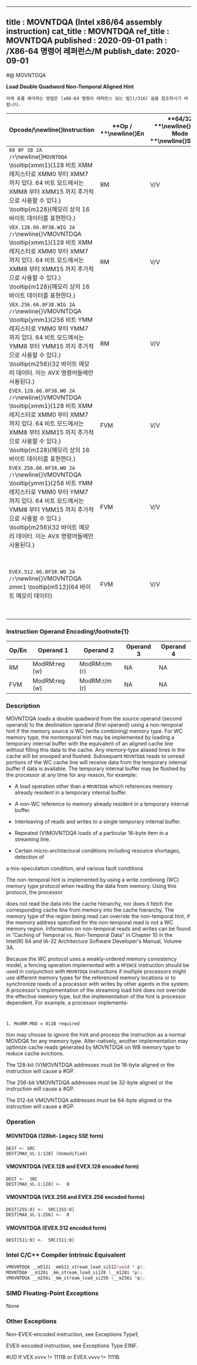 ----------------------------
title : MOVNTDQA (Intel x86/64 assembly instruction)
cat_title : MOVNTDQA
ref_title : MOVNTDQA
published : 2020-09-01
path : /X86-64 명령어 레퍼런스/M
publish_date: 2020-09-01
----------------------------


#@ MOVNTDQA

**Load Double Quadword Non-Temporal Aligned Hint**

```lec-info
아래 표를 해석하는 방법은 [x86-64 명령어 레퍼런스 읽는 법](/316) 글을 참조하시기 바랍니다.
```

|**Opcode/**\newline{}**Instruction**|**Op / **\newline{}**En**|**64/32 **\newline{}**bit Mode **\newline{}**Support**|**CPUID **\newline{}**Feature Flag**|**Description**|
|------------------------------------|-------------------------|------------------------------------------------------|------------------------------------|---------------|
|`66 0F 38 2A /r`\newline{}`MOVNTDQA` \tooltip{xmm1}{128 비트 XMM 레지스터로 XMM0 부터 XMM7 까지 있다. 64 비트 모드에서는 XMM8 부터 XMM15 까지 추가적으로 사용할 수 있다.} \tooltip{m128}{메모리 상의 16 바이트 데이터를 표현한다.} |RM|V/V|SSE4_1|Move double quadword from m128 to xmm1 using non-temporal hint if WC memory type.|
|`VEX.128.66.0F38.WIG 2A /r`\newline{}VMOVNTDQA \tooltip{xmm1}{128 비트 XMM 레지스터로 XMM0 부터 XMM7 까지 있다. 64 비트 모드에서는 XMM8 부터 XMM15 까지 추가적으로 사용할 수 있다.} \tooltip{m128}{메모리 상의 16 바이트 데이터를 표현한다.} |RM|V/V|AVX|Move double quadword from m128 to xmm using non-temporal hint if WC memory type.|
|`VEX.256.66.0F38.WIG 2A /r`\newline{}VMOVNTDQA \tooltip{ymm1}{256 비트 YMM 레지스터로 YMM0 부터 YMM7 까지 있다. 64 비트 모드에서는 YMM8 부터 YMM15 까지 추가적으로 사용할 수 있다.} \tooltip{m256}{32 바이트 메모리 데이터. 이는 AVX 명령어들에만 사용된다.} |RM|V/V|AVX2|Move 256-bit data from m256 to ymm using non-temporal hint if WC memory type.|
|`EVEX.128.66.0F38.W0 2A /r`\newline{}VMOVNTDQA \tooltip{xmm1}{128 비트 XMM 레지스터로 XMM0 부터 XMM7 까지 있다. 64 비트 모드에서는 XMM8 부터 XMM15 까지 추가적으로 사용할 수 있다.} \tooltip{m128}{메모리 상의 16 바이트 데이터를 표현한다.} |FVM|V/V|AVX512VL\newline{}AVX512F|Move 128-bit data from m128 to xmm using non-temporal hint if WC memory type.|
|`EVEX.256.66.0F38.W0 2A /r`\newline{}VMOVNTDQA \tooltip{ymm1}{256 비트 YMM 레지스터로 YMM0 부터 YMM7 까지 있다. 64 비트 모드에서는 YMM8 부터 YMM15 까지 추가적으로 사용할 수 있다.} \tooltip{m256}{32 바이트 메모리 데이터. 이는 AVX 명령어들에만 사용된다.} |FVM|V/V|AVX512VL\newline{}AVX512F|Move 256-bit data from m256 to ymm using non-temporal hint if WC memory type.|
|`EVEX.512.66.0F38.W0 2A /r`\newline{}VMOVNTDQA zmm1 \tooltip{m512}{64 바이트 메모리 데이터} |FVM|V/V|AVX512F|Move 512-bit data from m512 to zmm using non-temporal hint if WC memory type.|
### Instruction Operand Encoding\footnote{1}


|Op/En|Operand 1|Operand 2|Operand 3|Operand 4|
|-----|---------|---------|---------|---------|
|RM|ModRM:reg (w)|ModRM:r/m (r)|NA|NA|
|FVM|ModRM:reg (w)|ModRM:r/m (r)|NA|NA|
### Description


MOVNTDQA loads a double quadword from the source operand (second operand) to the destination operand (first operand) using a non-temporal hint if the memory source is WC (write combining) memory type. For WC memory type, the nontemporal hint may be implemented by loading a temporary internal buffer with the equivalent of an aligned cache line without filling this data to the cache. Any memory-type aliased lines in the cache will be snooped and flushed. Subsequent `MOVNTDQA` reads to unread portions of the WC cache line will receive data from the temporary internal buffer if data is available. The temporary internal buffer may be flushed by the processor at any time for any reason, for example:

*  A load operation other than a `MOVNTDQA` which references memory already resident in a temporary internal buffer.

*  A non-WC reference to memory already resident in a temporary internal buffer.

*  Interleaving of reads and writes to a single temporary internal buffer.

*  Repeated (V)MOVNTDQA loads of a particular 16-byte item in a streaming line.

*  Certain micro-architectural conditions including resource shortages, detection of

a mis-speculation condition, and various fault conditions

The non-temporal hint is implemented by using a write combining (WC) memory type protocol when reading the data from memory. Using this protocol, the processor

does not read the data into the cache hierarchy, nor does it fetch the corresponding cache line from memory into the cache hierarchy. The memory type of the region being read can override the non-temporal hint, if the memory address specified for the non-temporal read is not a WC memory region. Information on non-temporal reads and writes can be found in "Caching of Temporal vs. Non-Temporal Data" in Chapter 10 in the Intel(R) 64 and IA-32 Architecture Software Developer's Manual, Volume 3A.

Because the WC protocol uses a weakly-ordered memory consistency model, a fencing operation implemented with a `MFENCE` instruction should be used in conjunction with `MOVNTDQA` instructions if multiple processors might use different memory types for the referenced memory locations or to synchronize reads of a processor with writes by other agents in the system. A processor's implementation of the streaming load hint does not override the effective memory type, but the implementation of the hint is processor dependent. For example, a processor implementa-

```sidenote


1. ModRM.MOD = 011B required
```

tion may choose to ignore the hint and process the instruction as a normal MOVDQA for any memory type. Alter-natively, another implementation may optimize cache reads generated by MOVNTDQA on WB memory type to reduce cache evictions.

The 128-bit (V)MOVNTDQA addresses must be 16-byte aligned or the instruction will cause a #GP.

The 256-bit VMOVNTDQA addresses must be 32-byte aligned or the instruction will cause a #GP.

The 512-bit VMOVNTDQA addresses must be 64-byte aligned or the instruction will cause a #GP.


### Operation
#### MOVNTDQA (128bit- Legacy SSE form)
```info-verb
DEST <- SRC
DEST[MAX_VL-1:128] (Unmodified)
```
#### VMOVNTDQA (VEX.128 and EVEX.128 encoded form)
```info-verb
DEST <-  SRC
DEST[MAX_VL-1:128] <-  0 
```
#### VMOVNTDQA (VEX.256 and EVEX.256 encoded forms)
```info-verb
DEST[255:0] <-  SRC[255:0]
DEST[MAX_VL-1:256] <-  0
```
#### VMOVNTDQA (EVEX.512 encoded form)
```info-verb
DEST[511:0] <-  SRC[511:0]
```

### Intel C/C++ Compiler Intrinsic Equivalent

```cpp
VMOVNTDQA __m512i _mm512_stream_load_si512(void * p);
MOVNTDQA __m128i _mm_stream_load_si128 (__m128i *p);
VMOVNTDQA __m256i _mm_stream_load_si256 (__m256i *p);
```
### SIMD Floating-Point Exceptions


None

### Other Exceptions


Non-EVEX-encoded instruction, see Exceptions Type1; 

EVEX-encoded instruction, see Exceptions Type E1NF.

#UD If VEX.vvvv != 1111B or EVEX.vvvv != 1111B.

